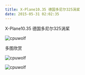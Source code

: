 ```yaml
---
title: X-Plane10.35 德国多尼尔325涡桨
date: 2015-05-31 02:02:35
---
```





X-Plane10.35 德国多尼尔325涡桨

![cpuwolf](/images/data/attachment/201505/31/100213aqy6269vvy82g8fo.jpg)

多图欣赏

![cpuwolf](/images/data/attachment/201505/31/100515hl81j1ppz55f7t4p.jpg)

![cpuwolf](/images/data/attachment/201505/31/100506oiyzcd542zy2f2m3.jpg)


